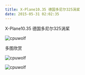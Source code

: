 ```yaml
---
title: X-Plane10.35 德国多尼尔325涡桨
date: 2015-05-31 02:02:35
---
```





X-Plane10.35 德国多尼尔325涡桨

![cpuwolf](/images/data/attachment/201505/31/100213aqy6269vvy82g8fo.jpg)

多图欣赏

![cpuwolf](/images/data/attachment/201505/31/100515hl81j1ppz55f7t4p.jpg)

![cpuwolf](/images/data/attachment/201505/31/100506oiyzcd542zy2f2m3.jpg)


